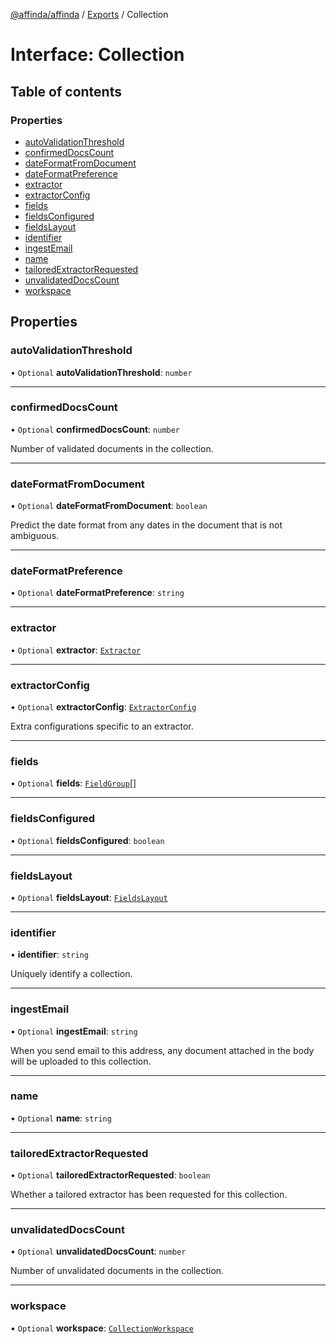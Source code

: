 [@affinda/affinda](../README.md) / [Exports](../modules.md) / Collection

# Interface: Collection

## Table of contents

### Properties

- [autoValidationThreshold](Collection.md#autovalidationthreshold)
- [confirmedDocsCount](Collection.md#confirmeddocscount)
- [dateFormatFromDocument](Collection.md#dateformatfromdocument)
- [dateFormatPreference](Collection.md#dateformatpreference)
- [extractor](Collection.md#extractor)
- [extractorConfig](Collection.md#extractorconfig)
- [fields](Collection.md#fields)
- [fieldsConfigured](Collection.md#fieldsconfigured)
- [fieldsLayout](Collection.md#fieldslayout)
- [identifier](Collection.md#identifier)
- [ingestEmail](Collection.md#ingestemail)
- [name](Collection.md#name)
- [tailoredExtractorRequested](Collection.md#tailoredextractorrequested)
- [unvalidatedDocsCount](Collection.md#unvalidateddocscount)
- [workspace](Collection.md#workspace)

## Properties

### autoValidationThreshold

• `Optional` **autoValidationThreshold**: `number`

___

### confirmedDocsCount

• `Optional` **confirmedDocsCount**: `number`

Number of validated documents in the collection.

___

### dateFormatFromDocument

• `Optional` **dateFormatFromDocument**: `boolean`

Predict the date format from any dates in the document that is not ambiguous.

___

### dateFormatPreference

• `Optional` **dateFormatPreference**: `string`

___

### extractor

• `Optional` **extractor**: [`Extractor`](Extractor.md)

___

### extractorConfig

• `Optional` **extractorConfig**: [`ExtractorConfig`](ExtractorConfig.md)

Extra configurations specific to an extractor.

___

### fields

• `Optional` **fields**: [`FieldGroup`](FieldGroup.md)[]

___

### fieldsConfigured

• `Optional` **fieldsConfigured**: `boolean`

___

### fieldsLayout

• `Optional` **fieldsLayout**: [`FieldsLayout`](FieldsLayout.md)

___

### identifier

• **identifier**: `string`

Uniquely identify a collection.

___

### ingestEmail

• `Optional` **ingestEmail**: `string`

When you send email to this address, any document attached in the body will be uploaded to this collection.

___

### name

• `Optional` **name**: `string`

___

### tailoredExtractorRequested

• `Optional` **tailoredExtractorRequested**: `boolean`

Whether a tailored extractor has been requested for this collection.

___

### unvalidatedDocsCount

• `Optional` **unvalidatedDocsCount**: `number`

Number of unvalidated documents in the collection.

___

### workspace

• `Optional` **workspace**: [`CollectionWorkspace`](CollectionWorkspace.md)

